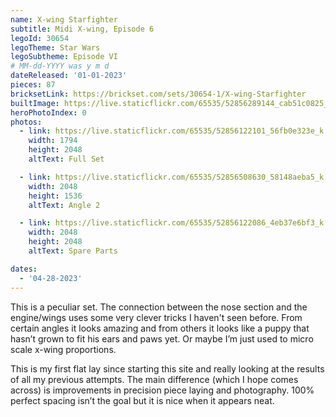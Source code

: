 ```yaml
---
name: X-wing Starfighter
subtitle: Midi X-wing, Episode 6
legoId: 30654
legoTheme: Star Wars
legoSubtheme: Episode VI
# MM-dd-YYYY was y m d
dateReleased: '01-01-2023'
pieces: 87
bricksetLink: https://brickset.com/sets/30654-1/X-wing-Starfighter
builtImage: https://live.staticflickr.com/65535/52856289144_cab51c0825_k.jpg
heroPhotoIndex: 0
photos:
  - link: https://live.staticflickr.com/65535/52856122101_56fb0e323e_k.jpg
    width: 1794
    height: 2048
    altText: Full Set

  - link: https://live.staticflickr.com/65535/52856508630_58148aeba5_k.jpg
    width: 2048
    height: 1536
    altText: Angle 2

  - link: https://live.staticflickr.com/65535/52856122086_4eb37e6bf3_k.jpg
    width: 2048
    height: 2048
    altText: Spare Parts

dates:
  - '04-28-2023'
---
```


This is a peculiar set.
The connection between the nose section and the engine/wings uses some very clever tricks I haven't seen before. 
From certain angles it looks amazing and from others it looks like a puppy that hasn’t grown to fit his ears and paws yet.
Or maybe I’m just used to micro scale x-wing proportions.

This is my first flat lay since starting this site and really looking at the results of all my previous attempts.
The main difference (which I hope comes across) is improvements in precision piece laying and photography.
100% perfect spacing isn’t the goal but it is nice when it appears neat.
